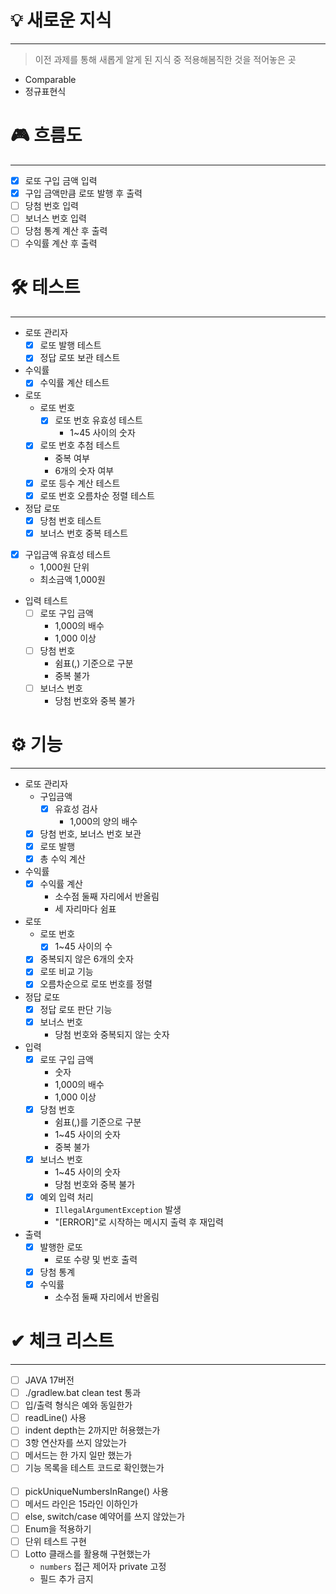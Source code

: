 # 💡 새로운 지식

---

> 이전 과제를 통해 새롭게 알게 된 지식 중 적용해봄직한 것을 적어놓은 곳

- Comparable
- 정규표현식

# 🎮 흐름도

---

- [x] 로또 구입 금액 입력
- [x] 구입 금액만큼 로또 발행 후 출력
- [ ] 당첨 번호 입력
- [ ] 보너스 번호 입력
- [ ] 당첨 통계 계산 후 출력
- [ ] 수익률 계산 후 출력

# 🛠 테스트

---

- 로또 관리자
    - [x] 로또 발행 테스트
    - [x] 정답 로또 보관 테스트
- 수익률
    - [x] 수익률 계산 테스트
- 로또
    - 로또 번호
        - [x] 로또 번호 유효성 테스트
            - 1~45 사이의 숫자
    - [x] 로또 번호 추첨 테스트
        - 중복 여부
        - 6개의 숫자 여부
    - [x] 로또 등수 계산 테스트
    - [X] 로또 번호 오름차순 정렬 테스트
- 정답 로또
    - [x] 당첨 번호 테스트
    - [x] 보너스 번호 중복 테스트
- [x] 구입금액 유효성 테스트
    - 1,000원 단위
    - 최소금액 1,000원
- 입력 테스트
    - [ ] 로또 구입 금액
        - 1,000의 배수
        - 1,000 이상
    - [ ] 당첨 번호
        - 쉼표(,) 기준으로 구분
        - 중복 불가
    - [ ] 보너스 번호
        - 당첨 번호와 중복 불가

# ⚙ 기능

---

- 로또 관리자
    - 구입금액
        - [x] 유효성 검사
            - 1,000의 양의 배수
    - [x] 당첨 번호, 보너스 번호 보관
    - [x] 로또 발행
    - [x] 총 수익 계산
- 수익률
    - [x] 수익률 계산
        - 소수점 둘째 자리에서 반올림
        - 세 자리마다 쉼표
- 로또
    - 로또 번호
        - [x] 1~45 사이의 수
    - [x] 중복되지 않은 6개의 숫자
    - [x] 로또 비교 기능
    - [x] 오름차순으로 로또 번호를 정렬
- 정답 로또
    - [x] 정답 로또 판단 기능
    - [x] 보너스 번호
        - 당첨 번호와 중복되지 않는 숫자
- 입력
    - [x] 로또 구입 금액
        - 숫자
        - 1,000의 배수
        - 1,000 이상
    - [x] 당첨 번호
        - 쉼표(,)를 기준으로 구분
        - 1~45 사이의 숫자
        - 중복 불가
    - [x] 보너스 번호
        - 1~45 사이의 숫자
        - 당첨 번호와 중복 불가
    - [x] 예외 입력 처리
        - `IllegalArgumentException` 발생
        - "[ERROR]"로 시작하는 메시지 출력 후 재입력
- 출력
    - [x] 발행한 로또
        - 로또 수량 및 번호 출력
    - [x] 당첨 통계
    - [x] 수익률
        - 소수점 둘째 자리에서 반올림

# ✔ 체크 리스트

---

- [ ] JAVA 17버전
- [ ] ./gradlew.bat clean test 통과
- [ ] 입/출력 형식은 예와 동일한가
- [ ] readLine() 사용
- [ ] indent depth는 2까지만 허용했는가
- [ ] 3항 연산자를 쓰지 않았는가
- [ ] 메서드는 한 가지 일만 했는가
- [ ] 기능 목록을 테스트 코드로 확인했는가
  <br><br>
- [ ] pickUniqueNumbersInRange() 사용
- [ ] 메서드 라인은 15라인 이하인가
- [ ] else, switch/case 예약어를 쓰지 않았는가
- [ ] Enum을 적용하기
- [ ] 단위 테스트 구현
- [ ] Lotto 클래스를 활용해 구현했는가
    - `numbers` 접근 제어자 private 고정
    - 필드 추가 금지